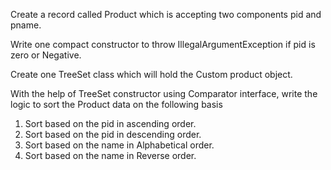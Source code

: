 Create a record called Product which is accepting two components pid and pname.

Write one compact constructor to throw IllegalArgumentException if pid is zero or Negative.

Create one TreeSet class which will hold the Custom product object.

With the help of TreeSet constructor using Comparator interface, write the logic to sort the Product data on the following basis
 
1) Sort based on the pid in ascending order.
2) Sort based on the pid in descending order.
3) Sort based on the name in Alphabetical order.
4) Sort based on the name in Reverse order.
